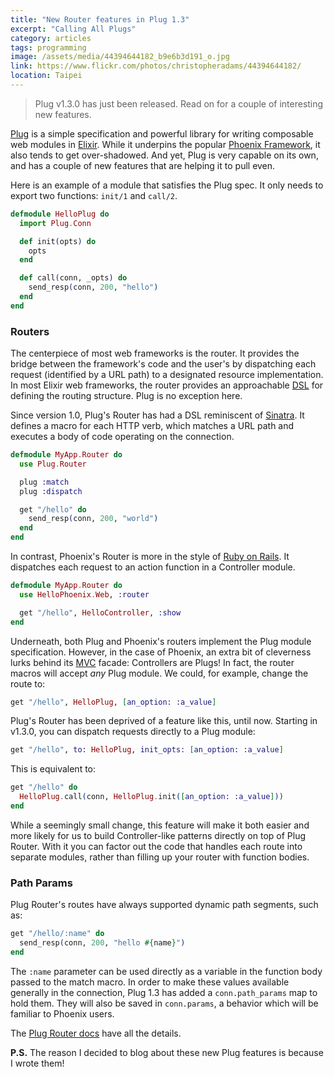 ```yaml
---
title: "New Router features in Plug 1.3"
excerpt: "Calling All Plugs"
category: articles
tags: programming
image: /assets/media/44394644182_b9e6b3d191_o.jpg
link: https://www.flickr.com/photos/christopheradams/44394644182/
location: Taipei
---
```


> Plug v1.3.0 has just been released. Read on for a couple of interesting new
> features.

[Plug][Plug] is a simple specification and powerful library for writing
composable web modules in [Elixir][Elixir]. While it underpins the
popular [Phoenix Framework][Phoenix], it also tends to get over-shadowed.  And
yet, Plug is very capable on its own, and has a couple of new features that are
helping it to pull even.

Here is an example of a module that satisfies the Plug spec. It only needs to
export two functions: `init/1` and `call/2`.

```elixir
defmodule HelloPlug do
  import Plug.Conn

  def init(opts) do
    opts
  end

  def call(conn, _opts) do
    send_resp(conn, 200, "hello")
  end
end
```

### Routers

The centerpiece of most web frameworks is the router. It provides the bridge
between the framework's code and the user's by dispatching each request
(identified by a URL path) to a designated resource implementation. In most
Elixir web frameworks, the router provides an approachable [DSL][DSL] for
defining the routing structure. Plug is no exception here.

Since version 1.0, Plug's Router has had a DSL reminiscent of [Sinatra]. It
defines a macro for each HTTP verb, which matches a URL path and executes a body
of code operating on the connection.

```elixir
defmodule MyApp.Router do
  use Plug.Router

  plug :match
  plug :dispatch

  get "/hello" do
    send_resp(conn, 200, "world")
  end
end
```

In contrast, Phoenix's Router is more in the style of [Ruby on Rails][RoR]. It
dispatches each request to an action function in a Controller module.

```elixir
defmodule MyApp.Router do
  use HelloPhoenix.Web, :router

  get "/hello", HelloController, :show
end
```

Underneath, both Plug and Phoenix's routers implement the Plug module
specification. However, in the case of Phoenix, an extra bit of cleverness lurks
behind its [MVC][MVC] facade: Controllers are Plugs! In fact, the router macros
will accept *any* Plug module.
We could, for example, change the route to:

```elixir
get "/hello", HelloPlug, [an_option: :a_value]
```

Plug's Router has been deprived of a feature like this, until now.
Starting in v1.3.0, you can dispatch requests directly to a Plug module:

```elixir
get "/hello", to: HelloPlug, init_opts: [an_option: :a_value]
```

This is equivalent to:

```elixir
get "/hello" do
  HelloPlug.call(conn, HelloPlug.init([an_option: :a_value]))
end
```

While a seemingly small change, this feature will make it both easier and more
likely for us to build Controller-like patterns directly on top of Plug Router.
With it you can factor out the code that handles each route into separate
modules, rather than filling up your router with function bodies.

### Path Params

Plug Router's routes have always supported dynamic path segments, such as:

```elixir
get "/hello/:name" do
  send_resp(conn, 200, "hello #{name}")
end
```

The `:name` parameter can be used directly as a variable in the function body
passed to the match macro. In order to make these values available generally in
the connection, Plug 1.3 has added a `conn.path_params` map to hold them. They
will also be saved in `conn.params`, a behavior which will be familiar to
Phoenix users.

The [Plug Router docs][plug-router-docs] have all the details.

**P.S.** The reason I decided to blog about these new Plug features is because I
wrote them!

[Plug]: https://github.com/elixir-lang/plug
[Elixir]: http://elixir-lang.org/
[Phoenix]: http://www.phoenixframework.org/
[DSL]: https://en.wikipedia.org/wiki/Domain-specific_language
[Sinatra]: http://www.sinatrarb.com/
[RoR]: http://rubyonrails.org/
[MVC]: https://en.wikipedia.org/wiki/Model%E2%80%93view%E2%80%93controller#Use_in_web_applications
[plug-router-docs]: https://hexdocs.pm/plug/Plug.Router.html
